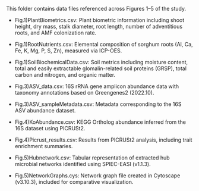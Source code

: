 This folder contains data files referenced across Figures 1–5 of the study.

- Fig.1)PlantBiometrics.csv: Plant biometric information including shoot height, dry mass, stalk diameter, root length, number of adventitious roots, and AMF colonization rate.
  
- Fig.1)RootNutrients.csv: Elemental composition of sorghum roots (Al, Ca, Fe, K, Mg, P, S, Zn), measured via ICP-OES.
 
- Fig.1)SoilBiochemicalData.csv: Soil metrics including moisture content, total and easily extractable glomalin-related soil proteins (GRSP), total carbon and nitrogen, and organic matter.
  
- Fig.3)ASV_data.csv: 16S rRNA gene amplicon abundance data with taxonomy annotations based on Greengenes2 (2022.10).
  
- Fig.3)ASV_sampleMetadata.csv: Metadata corresponding to the 16S ASV abundance dataset.
  
- Fig.4)KoAbundance.csv: KEGG Ortholog abundance inferred from the 16S dataset using PICRUSt2.
  
- Fig.4)Picrust_results.csv: Results from PICRUSt2 analysis, including trait enrichment summaries.
  
- Fig.5)Hubnetwork.csv: Tabular representation of extracted hub microbial networks identified using SPIEC-EASI (v1.1.3).
  
- Fig.5)NetworkGraphs.cys: Network graph file created in Cytoscape (v3.10.3), included for comparative visualization.
